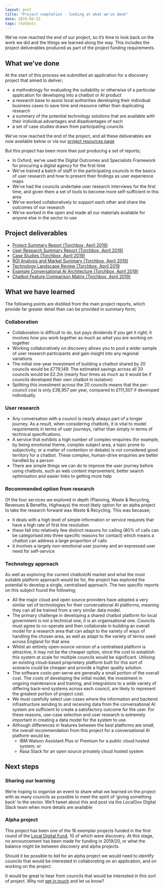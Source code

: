 ```yaml
---
layout: post
title: "Project completion - looking at what we've done"
date: 2019-04-22
tags: chatbots
---
```


We’ve now reached the end of our project, so it’s time to look back on the work we did and the things we learned along the way. This includes the project deliverables produced as part of the project funding requirements.

## What we’ve done

At the start of this process we submitted an application for a discovery project that aimed to deliver;

*   a methodology for evaluating the suitability or otherwise of a particular application for developing into a chatbot or AI product
*   a research base to assist local authorities developing their individual business cases to save time and resource rather than duplicating research
*   a summary of the potential technology solutions that are available with their individual advantages and disadvantages of each
*   a set of case studies drawn from participating councils

We’ve now reached the end of the project, and all these deliverables are now available below or via our [project resources page](https://localdigitalchatbots.github.io/project-resources/)

But this project has been more than just producing a set of reports;

*   In Oxford, we’ve used the Digital Outcomes and Specialists Framework for procuring a digital agency for the first time
*   We’ve trained a batch of staff in the participating councils in the basics of user research and how to present their findings as user experience maps
*   We’ve had the councils undertake user research interviews for the first time, and given them a set of tools to become more self-sufficient in this area
*   We’ve worked collaboratively to support each other and share the outcomes of our research
*   We’ve worked in the open and made all our materials available for anyone else in the sector to use

## Project deliverables

*   [Project Summary Report (Torchbox, April 2019)](https://localdigitalchatbots.github.io/uploads/Project%20Summary%20Report%20_%20April%202019%20_%20Council%20Chatbots%20_%20Torchbox%20(1).pdf "Project Summary Report _ April 2019 _ Council Chatbots _ Torchbox (1).pdf")
*   [User Research Summary Report (Torchbox, April 2019)](https://localdigitalchatbots.github.io/uploads/User%20Research%20Summary%20Report%20_%20April%202019%20_%20Council%20Chatbots%20_%20Torchbox.pdf "User Research Summary Report _ April 2019 _ Council Chatbots _ Torchbox.pdf")
*   [Case Studies (Torchbox, April 2019)](https://localdigitalchatbots.github.io/uploads/Case%20Studies%20_%20April%202019%20_%20Council%20Chatbots%20_%20Torchbox.pdf "Case Studies _ April 2019 _ Council Chatbots _ Torchbox.pdf")
*   [ROI Analysis and Market Summary (Torchbox, April 2019)](https://localdigitalchatbots.github.io/uploads/ROI%20Analysis%20and%20Market%20Summary%20_%20April%202019%20_%20Council%20Chatbots%20_%20Torchbox.pdf "ROI Analysis and Market Summary _ April 2019 _ Council Chatbots _ Torchbox.pdf")
*   [Technology Landscape Review (Torchbox, April 2019](https://localdigitalchatbots.github.io/uploads/Technology%20Landscape%20Review%20_%20April%202019%20_%20Council%20Chatbots%20_%20Torchbox.pdf "Technology Landscape Review _ April 2019 _ Council Chatbots _ Torchbox.pdf")
*   [Example Conversational AI Architecture (Torchbox, April 2019)](https://localdigitalchatbots.github.io/uploads/Example%20Conversational%20AI%20Architecture%20_%20April%202019%20_%20Council%20Chatbots%20_%20Torchbox.pdf "Example Conversational AI Architecture _ April 2019 _ Council Chatbots _ Torchbox.pdf")
*   [Chatbot Feature Comparison Matrix (Torchbox, April 2019)](https://localdigitalchatbots.github.io/uploads/FireShot%20Capture%20171%20-%20%20-%20localdigitalchatbots.github.io.pdf)

## What we have learned

The following points are distilled from the main project reports, which provide far greater detail than can be provided in summary form;

### Collaboration

*   Collaboration is difficult to do, but pays dividends if you get it right; it involves _how_ you work together as much as _what_ you are working on together
*   Working collaboratively on discovery allows you to pool a wider sample of user research participants and gain insight into any regional variations
*   The initial one-year investment of building a chatbot shared by 20 councils would be £779,149. The estimated savings across all 20 councils would be £2.2m (nearly four times as much as it would be if councils developed their own chatbot in isolation)
*   Splitting this investment across the 20 councils means that the per-council cost is only £38,957 per year, compared to £111,307 if developed individually.

### User research

*   Any conversation with a council is nearly always part of a longer journey. As a result, when considering chatbots, it is vital to model requirements in terms of user journeys, rather than simply in terms of technical specifications.
*   A service that exhibits a high number of complex enquiries (for example, by being emotional theme, complex subject area, a topic prone to subjectivity, or a matter of contention or debate) is not considered good territory for a chatbot. These complex, human-drive enquiries are better handled by a person
*   There are simple things we can do to improve the user journey before using chatbots, such as web content improvement, better search optimisation and easier links to getting more help

### Recommended option from research

Of the four services we explored in depth (Planning, Waste & Recycling, Revenues & Benefits, Highways) the most likely option for an alpha project to take the research forward was Waste & Recycling. This was because;
*   it deals with a high level of simple information or service requests that have a high rate of first line resolution
*   these fall into relatively few distinct reasons for calling (80% of calls can be categorised into three specific reasons for contact) which means a chatbot can address a large proportion of calls
*   it involves a largely non-emotional user journey and an expressed user need for self-service

### Technology approach

As well as exploring the current chatbot/AI market and what the most suitable platform approach would be for, the project has explored the potential to develop a single, centralised approach. The two specific reports on this subject found the following;

*   All the major cloud and open source providers have adopted a very similar set of technologies for their conversational AI platforms, meaning they can all be trained from a very similar data model.
*   The primary challenge in developing a shared chatbot platform for local government is not a technical one, it is an organisational one. Councils must agree to co-operate and then collaborate in building an overall model for a research area that can adapt to the variety of ways of handling the chosen area, as well as adapt to the variety of terms used across England for that area
*   Whilst an entirely open-source version of a centralised platform is attractive, it may not be the cheaper option, since the cost to establish this system at scale for multiple councils would be significant. Utilising an existing cloud-based proprietary platform built for this sort of scenario could be cheaper and provide a higher quality solution.
*   The software costs-per-serve are generally a small portion of the overall cost. The costs of developing the initial model, the investment in ongoing maintenance and training, and integrations to a wide variety of differing back-end systems across each council, are likely to represent the greatest portion of project cost.
*   We must carefully select use-cases where the information and backend infrastructure sending to and receiving data from the conversational AI system are sufficient to create a satisfactory outcome for the user. For these reasons, use-case selection and user research is extremely important in creating a data model for the system to use.
*   Although differences in features between the best platforms are small, the overall recommendation from this project for a conversational AI platform would be;
    *   IBM Watson Assistant Plus or Premium for a public cloud hosted system; or
    *   Rasa Stack for an open source privately cloud hosted system

## Next steps

### Sharing our learning

We’re hoping to organise an event to share what we learned on the project with as many councils as possible to meet the spirit of ‘giving something back’ to the sector. We’ll tweet about this and post via the LocalGov Digital Slack team when more details are available

### Alpha project

This project has been one of the 16 exemplar projects funded in the first round of the [Local Digital Fund](https://localdigital.gov.uk/fund/), 10 of which were discovery. At this stage, no announcement has been made for funding in 2019/20, or what the balance might be between discovery and alpha projects.

Should it be possible to bid for an alpha project we would need to identify councils that would be interested in collaborating on an application, and on working on the project.

It would be great to hear from councils that would be interested in this sort of project. Why not [get in touch](mailto:neil@ox1digital.co.uk) and let us know?
